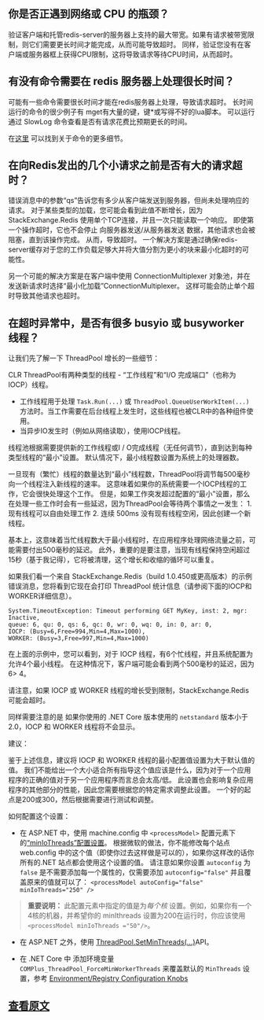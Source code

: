 ﻿你是否正遇到网络或 CPU 的瓶颈？
---------------

验证客户端和托管redis-server的服务器上支持的最大带宽。如果有请求被带宽限制，则它们需要更长时间才能完成，从而可能导致超时。
同样，验证您没有在客户端或服务器框上获得CPU限制，这将导致请求等待CPU时间，从而超时。

有没有命令需要在 redis 服务器上处理很长时间？
---------------

可能有一些命令需要很长时间才能在redis服务器上处理，导致请求超时。
长时间运行的命令的很少例子有 mget有大量的键，键*或写得不好的lua脚本。
可以运行通过 SlowLog 命令查看是否有请求花费比预期更长的时间。

在[这里](http://redis.io/commands/slowlog) 可以找到关于命令的更多细节。

在向Redis发出的几个小请求之前是否有大的请求超时？
---------------

错误消息中的参数“qs”告诉您有多少从客户端发送到服务器，但尚未处理响应的请求。 
对于某些类型的加载，您可能会看到此值不断增长，因为 StackExchange.Redis 使用单个TCP连接，并且一次只能读取一个响应。
即使第一个操作超时，它也不会停止 向服务器发送/从服务器发送 数据，其他请求也会被阻塞，直到该操作完成。 从而，导致超时。
一个解决方案是通过确保redis-server缓存对于您的工作负载足够大并将大值分割为更小的块来最小化超时的可能性。

另一个可能的解决方案是在客户端中使用 ConnectionMultiplexer 对象池，并在发送新请求时选择“最小化加载”ConnectionMultiplexer。 这样可能会防止单个超时导致其他请求也超时。

在超时异常中，是否有很多 busyio 或 busyworker 线程？
---------------
让我们先了解一下 ThreadPool 增长的一些细节：

CLR ThreadPool有两种类型的线程 - “工作线程”和“I/O 完成端口”（也称为 IOCP）线程。

- 工作线程用于处理 `Task.Run(...)` 或 `ThreadPool.QueueUserWorkItem(...)` 方法时。当工作需要在后台线程上发生时，这些线程也被CLR中的各种组件使用。
- 当异步IO发生时（例如从网络读取），使用IOCP线程。

线程池根据需要提供新的工作线程或I / O完成线程（无任何调节），直到达到每种类型线程的“最小”设置。 默认情况下，最小线程数设置为系统上的处理器数。

一旦现有（繁忙）线程的数量达到“最小”线程数，ThreadPool将调节每500毫秒向一个线程注入新线程的速率。 这意味着如果你的系统需要一个IOCP线程的工作，它会很快处理这个工作。 但是，如果工作突发超过配置的“最小”设置，那么在处理一些工作时会有一些延迟，因为ThreadPool会等待两个事情之一发生：
	1. 现有线程可以自由处理工作
	2. 连续 500ms 没有现有线程空闲，因此创建一个新线程。

基本上，这意味着当忙线程数大于最小线程时，在应用程序处理网络流量之前，可能需要付出500毫秒的延迟。 
此外，重要的是要注意，当现有线程保持空闲超过15秒（基于我记得），它将被清理，这个增长和收缩的循环可以重复。

如果我们看一个来自 StackExchange.Redis（build 1.0.450或更高版本）的示例错误消息，您将看到它现在会打印 ThreadPool 统计信息（请参阅下面的IOCP和WORKER详细信息）。

	System.TimeoutException: Timeout performing GET MyKey, inst: 2, mgr: Inactive, 
	queue: 6, qu: 0, qs: 6, qc: 0, wr: 0, wq: 0, in: 0, ar: 0, 
	IOCP: (Busy=6,Free=994,Min=4,Max=1000), 
	WORKER: (Busy=3,Free=997,Min=4,Max=1000)

在上面的示例中，您可以看到，对于 IOCP 线程，有6个忙线程，并且系统配置为允许4个最小线程。 在这种情况下，客户端可能会看到两个500毫秒的延迟，因为6> 4。

请注意，如果 IOCP 或 WORKER 线程的增长受到限制，StackExchange.Redis 可能会超时。

同样需要注意的是 如果你使用的 .NET Core 版本使用的 `netstandard` 版本小于 2.0，IOCP 和 WORKER 线程将不会显示。

建议：

鉴于上述信息，建议将 IOCP 和 WORKER 线程的最小配置值设置为大于默认值的值。 我们不能给出一个大小适合所有指导这个值应该是什么，因为对于一个应用程序的正确的值对于另一个应用程序而言总会太高/低。 
此设置也会影响复杂应用程序的其他部分的性能，因此您需要根据您的特定需求调整此设置。 
一个好的起点是200或300，然后根据需要进行测试和调整。

如何配置这个设置：


- 在 ASP.NET 中，使用 machine.config 中 `<processModel>` 配置元素下的[“minIoThreads”配置设置](https://msdn.microsoft.com/en-us/library/7w2sway1(v=vs.71).aspx)。 根据微软的做法，你不能修改每个站点 web.config 中的这个值（即使你过去这样做是可以的），如果你这样改的话你所有的.NET 站点都会使用这个设置的值。
请注意如果你设置 `autoconfig` 为 `false` 是不需要添加每一个属性的，仅需要添加 `autoconfig="false"` 并且覆盖原来的值就可以了：
`<processModel autoConfig="false" minIoThreads="250" />`

> **重要说明：** 此配置元素中指定的值是为*每个核* 设置。例如，如果你有一个4核的机器，并希望你的 minIthreads 设置为200在运行时，你应该使用 `<processModel minIoThreads ="50"/>`。

- 在 ASP.NET 之外，使用 [ThreadPool.SetMinThreads(...)](https://msdn.microsoft.com//en-us/library/system.threading.threadpool.setminthreads(v=vs.100).aspx)API。

- 在 .NET Core 中 添加环境变量 `COMPlus_ThreadPool_ForceMinWorkerThreads` 来覆盖默认的 `MinThreads` 设置，参考 [Environment/Registry Configuration Knobs](https://github.com/dotnet/coreclr/blob/master/Documentation/project-docs/clr-configuration-knobs.md)

[查看原文](https://github.com/StackExchange/StackExchange.Redis/blob/master/docs/Timeouts.md)
---
